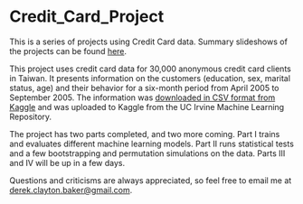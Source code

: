 # Credit_Card_Project

This is a series of projects using Credit Card data. Summary slideshows of the projects can be found [here](https://www.dropbox.com/sh/38tcjlw7gb7bvka/AABsPtsNWq7yXZpuBqO1-_qNa?dl=0).

This project uses credit card data for 30,000 anonymous credit card clients in Taiwan. It presents information on the customers (education, sex, marital status, age) and their behavior for a six-month period from April 2005 to September 2005. The information was [downloaded in CSV format from Kaggle](https://www.kaggle.com/datasets/uciml/default-of-credit-card-clients-dataset) and was uploaded to Kaggle from the UC Irvine Machine Learning Repository.

The project has two parts completed, and two more coming. Part I trains and evaluates different machine learning models. Part II runs statistical tests and a few bootstrapping and permutation simulations on the data. Parts III and IV will be up in a few days.

Questions and criticisms are always appreciated, so feel free to email me at derek.clayton.baker@gmail.com.
